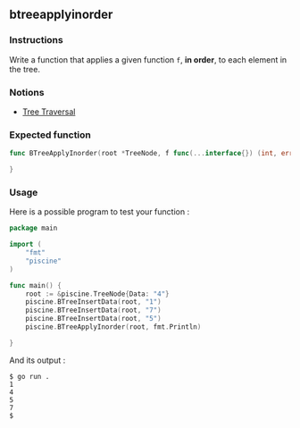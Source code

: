 ## btreeapplyinorder

### Instructions

Write a function that applies a given function `f`, **in order**, to each element in the tree.

### Notions

- [Tree Traversal](https://en.wikipedia.org/wiki/Tree_traversal)

### Expected function

```go
func BTreeApplyInorder(root *TreeNode, f func(...interface{}) (int, error)) {

}
```

### Usage

Here is a possible program to test your function :

```go
package main

import (
	"fmt"
	"piscine"
)

func main() {
	root := &piscine.TreeNode{Data: "4"}
	piscine.BTreeInsertData(root, "1")
	piscine.BTreeInsertData(root, "7")
	piscine.BTreeInsertData(root, "5")
	piscine.BTreeApplyInorder(root, fmt.Println)

}
```

And its output :

```console
$ go run .
1
4
5
7
$
```
